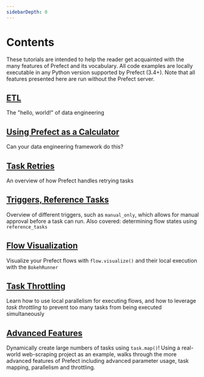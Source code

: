 ```yaml
---
sidebarDepth: 0
---
```


# Contents

These tutorials are intended to help the reader get acquainted with the many features of Prefect and its vocabulary.  All code examples
are locally executable in any Python version supported by Prefect (3.4+).  Note that all features presented here are run without
the Prefect server.

## [ETL](etl.md)
The "hello, world!" of data engineering

## [Using Prefect as a Calculator](calculator.md)
Can your data engineering framework do this?

## [Task Retries](task-retries.md)
An overview of how Prefect handles retrying tasks

## [Triggers, Reference Tasks](triggers-and-references.md)
Overview of different triggers, such as `manual_only`, which allows for manual approval before a task can run.  Also covered: determining flow states using `reference_tasks`

## [Flow Visualization](visualization.md)
Visualize your Prefect flows with `flow.visualize()` and their local execution with the `BokehRunner`

## [Task Throttling](throttling.md)<Badge text="advanced" type="warn"/><Badge text="0.4.0+"/>
Learn how to use local parallelism for executing flows, and how to leverage _task throttling_ to prevent too many tasks from being executed simultaneously

## [Advanced Features](advanced-mapping.md)<Badge text="advanced" type="warn"/><Badge text="0.4.0+"/>
Dynamically create large numbers of tasks using `task.map()`! Using a real-world web-scraping project as an example, walks through the more advanced features of Prefect including advanced parameter usage, task mapping, parallelism and throttling. 
